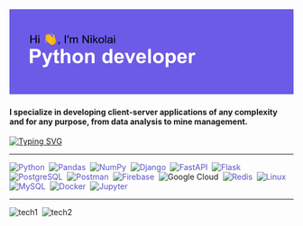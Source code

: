<img src="header.png" alt="Header goes here, but something wrong...">

<h4>I specialize in developing client-server applications of any complexity and for any purpose, from data analysis to mine management.</h4>

[![Typing SVG](https://readme-typing-svg.herokuapp.com?font=Space+Mono&size=40&duration=3000&color=51F70C&width=500&height=60&lines=Optimized+backend;Database+architecture;Highly+loaded+services;Big+data;Machine+learning;RESTFULL+applications;Modern+technologies)](https://git.io/typing-svg)

<hr>
<div>
<img src="https://simpleicons.org/icons/python.svg" style="color: #5652c4;" title="Python" alt="Python" width="70" height="70"/>&nbsp;
<img src="https://simpleicons.org/icons/pandas.svg" style="color: #5652c4;"  title="Pandas" alt="Pandas" width="70" height="70"/>&nbsp;
<img src="https://simpleicons.org/icons/numpy.svg" style="color: #5652c4;"  title="NumPy" alt="NumPy" width="70" height="70"/>&nbsp;
<img src="https://simpleicons.org/icons/django.svg" style="color: #5652c4;" title="Django" alt="Django" width="70" height="70"/>&nbsp;
<img src="https://simpleicons.org/icons/fastapi.svg" style="color: #5652c4;" title="FastAPI" alt="FastAPI" width="70" height="70"/>&nbsp;
<img src="https://simpleicons.org/icons/flask.svg" style="color: #5652c4;" title="Flask" alt="Flask" width="70" height="70"/>&nbsp;
<img src="https://simpleicons.org/icons/postgresql.svg" style="color: #5652c4;"  title="PostgreSQL" alt="PostgreSQL" width="70" height="70"/>&nbsp;
<img src="https://simpleicons.org/icons/postman.svg" style="color: #5652c4;" title="Postman" alt="Postman" width="70" height="70"/>&nbsp;
<img src="https://simpleicons.org/icons/firebase.svg" style="color: #5652c4;" title="Firebase" alt="Firebase" width="70" height="70"/>&nbsp;
<img src="https://simpleicons.org/icons/googlecloud.svg" color="fill: #5652c4;" title="Google Cloud" alt="Google Cloud" width="70" height="70"/>&nbsp;
<img src="https://simpleicons.org/icons/redis.svg" style="color: #5652c4;" title="Redis" alt="Redis" width="70" height="70"/>&nbsp;
<img src="https://simpleicons.org/icons/linux.svg" style="color: #5652c4;" title="Linux" alt="Linux" width="70" height="70"/>&nbsp;
<img src="https://simpleicons.org/icons/mysql.svg" style="color: #5652c4;" title="MySQL" alt="MySQL" width="70" height="70"/>&nbsp;
<img src="https://simpleicons.org/icons/docker.svg" style="color: #5652c4;" title="Docker" alt="Docker" width="70" height="70"/>&nbsp;
<img src="https://simpleicons.org/icons/jupyter.svg" style="color: #5652c4;" title="Jupyter" alt="Jupyter" width="70" height="70"/>&nbsp;
</div>
<hr>

<p>
  <img src="https://readme-typing-svg.herokuapp.com?font=Space+Mono&size=40&duration=650&color=D33DF7&multiline=true&height=700&lines=Python;Pandas;NumPy;Django;FastAPI;Flask;PostgreSQL" style="fill: #5652c4;" title="tech1" alt="tech1" width="400" height="700"/>&nbsp;
  <img src="https://readme-typing-svg.herokuapp.com?font=Space+Mono&size=40&duration=580&color=0CF7E1&multiline=true&height=700&lines=Postman;Google+Cloud;Firebase;Redis;Linux;MySQL;Docker;Jupyter" style="fill: #5652c4;"  title="tech2" alt="tech2" width="400" height="700"/>&nbsp;
</p>



